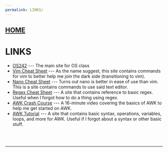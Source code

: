 ```yaml
---
permalink: LINKS/
---
```


## [HOME](https://github.com/ebiyo/os242/tree/main)

# LINKS

* [OS242](https://os.vlsm.org/) ---
  The main site for OS class
* [Vim Cheat Sheet](https://vim.rtorr.com/) ---
  As the name suggest, this site contains commands for vim to better help me join the dark side (transitioning to vim).
* [Nano Cheat Sheet](https://www.nano-editor.org/dist/latest/cheatsheet.html) ---
  Turns out nano is better in ease of use than vim. This is a site contains commands to use said text editor. 
* [Regex Cheat Sheet](https://www.rexegg.com/regex-quickstart.php) ---
  A site that contains reference to basic regex. Useful when I forgot how to do a thing using regex.
* [AWK Crash Course](https://youtu.be/oPEnvuj9QrI?si=eUeYgbyOz2DYLxAA) ---
  A 16-minute video covering the basics of AWK to help me get started on AWK.
* [AWK Tutorial](https://www.tutorialspoint.com/awk/index.htm) ---
  A site that contains basic syntax, operations, variables, loops, and more for AWK. Useful if I forgot about a syntax or other basic stuff.
<br>
<br>

<hr>
